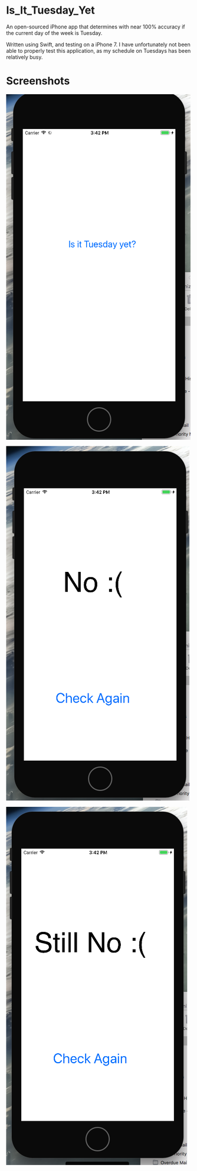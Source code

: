 # Is_It_Tuesday_Yet
An open-sourced iPhone app that determines with near 100% accuracy if the current day of the week is Tuesday.

Written using Swift, and testing on a iPhone 7.  I have unfortunately not been able to properly test this application, as my schedule on Tuesdays has been relatively busy.

# Screenshots
[![N|Solid](ss/1.png)](#)

[![N|Solid](ss/2.png)](#)

[![N|Solid](ss/3.png)](#)
